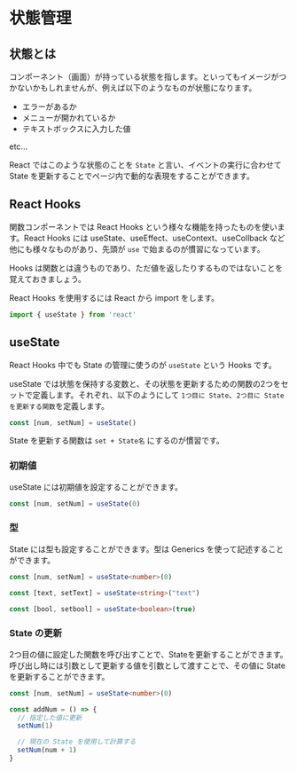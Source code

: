 # 状態管理

## 状態とは

コンポーネント（画面）が持っている状態を指します。といってもイメージがつかないかもしれませんが、例えば以下のようなものが状態になります。

- エラーがあるか
- メニューが開かれているか
- テキストボックスに入力した値

etc...

React ではこのような状態のことを `State` と言い、イベントの実行に合わせて State を更新することでページ内で動的な表現をすることができます。

## React Hooks

関数コンポーネントでは React Hooks という様々な機能を持ったものを使います。React Hooks には useState、useEffect、useContext、useCollback など他にも様々なものがあり、先頭が `use` で始まるのが慣習になっています。

Hooks は関数とは違うものであり、ただ値を返したりするものではないことを覚えておきましょう。

React Hooks を使用するには React から import をします。
```typescript
import { useState } from 'react'
```

## useState

React Hooks 中でも State の管理に使うのが `useState` という Hooks です。

useState では状態を保持する変数と、その状態を更新するための関数の2つをセットで定義します。それぞれ、以下のようにして `1つ目に State`、`2つ目に State を更新する関数`を定義します。
```typescript
const [num, setNum] = useState()
```

State を更新する関数は `set + State名` にするのが慣習です。

### 初期値

useState には初期値を設定することができます。
```typescript
const [num, setNum] = useState(0)
```

### 型

State には型も設定することができます。型は Generics を使って記述することができます。
```typescript
const [num, setNum] = useState<number>(0)

const [text, setText] = useState<string>("text")

const [bool, setbool] = useState<boolean>(true)
```

### State の更新

2つ目の値に設定した関数を呼び出すことで、Stateを更新することができます。呼び出し時には引数として更新する値を引数として渡すことで、その値に State を更新することができます。
```typescript
const [num, setNum] = useState<number>(0)

const addNum = () => {
  // 指定した値に更新
  setNum(1)

  // 現在の State を使用して計算する
  setNum(num + 1)
}
```
